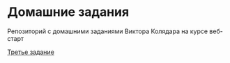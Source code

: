 # Домашние задания
Репозиторий с домашними заданиями Виктора Колядара на курсе веб-старт 

<a href="https://github.com/ViktorKolyadar/homeworks/blob/master/lesson-3/index.html">Третье задание</a></p>

